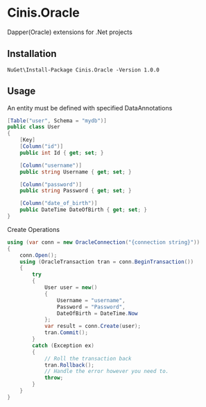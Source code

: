 # Cinis.Oracle

Dapper(Oracle) extensions for .Net projects

## Installation

```
NuGet\Install-Package Cinis.Oracle -Version 1.0.0
```

## Usage

An entity must be defined with specified DataAnnotations

```cs
[Table("user", Schema = "mydb")]
public class User
{
    [Key]
    [Column("id")]
    public int Id { get; set; }

    [Column("username")]
    public string Username { get; set; }

    [Column("password")]
    public string Password { get; set; }

    [Column("date_of_birth")]
    public DateTime DateOfBirth { get; set; }
}
```

Create Operations

```cs
using (var conn = new OracleConnection("{connection string}"))
{
    conn.Open();
    using (OracleTransaction tran = conn.BeginTransaction())
    {
        try
        {
            User user = new()
            {
                Username = "username",
                Password = "Password",
                DateOfBirth = DateTime.Now
            };
            var result = conn.Create(user);
            tran.Commit();
        }
        catch (Exception ex)
        {
            // Roll the transaction back
            tran.Rollback();
            // Handle the error however you need to.
            throw;
        }
    }
}
```